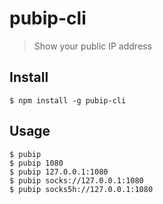 # pubip-cli

> Show your public IP address


## Install
```
$ npm install -g pubip-cli
```


## Usage
```
$ pubip 
$ pubip 1080
$ pubip 127.0.0.1:1080
$ pubip socks://127.0.0.1:1080
$ pubip socks5h://127.0.0.1:1080
```
